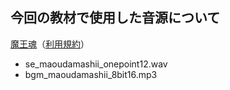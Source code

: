 ## 今回の教材で使用した音源について
[魔王魂](https://maoudamashii.jokersounds.com/)（[利用規約](https://maoudamashii.jokersounds.com/music_rule.html)）
* se_maoudamashii_onepoint12.wav
* bgm_maoudamashii_8bit16.mp3
